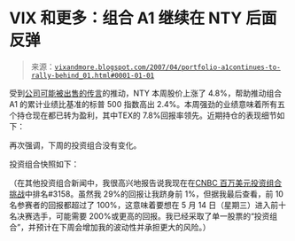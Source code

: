 <!--yml

分类：未分类

日期：2024-05-18 15:51:24

-->

# VIX 和更多：组合 A1 继续在 NTY 后面反弹

> 来源：[`vixandmore.blogspot.com/2007/04/portfolio-a1continues-to-rally-behind_01.html#0001-01-01`](http://vixandmore.blogspot.com/2007/04/portfolio-a1continues-to-rally-behind_01.html#0001-01-01)

受到[公司可能被出售的传言](http://biz.yahoo.com/ap/070328/nbty_mover.html?.v=1)的推动，NTY 本周股价上涨了 4.8%，帮助推动组合 A1 的累计业绩比基准的标普 500 指数高出 2.4%。本周强劲的业绩意味着所有五个持仓现在都已转为盈利，其中<state st="on"><place st="on">TEX</place></state>的 7.8%回报率领先。近期持仓的表现细节如下：

再次强调，下周的投资组合没有变化。

投资组合快照如下：

（在其他投资组合新闻中，我很高兴地报告说我现在在[CNBC 百万美元投资组合挑战](http://contests.cnbc.com/milliondollar/contestmain.do)中排名#3158。虽然我 29%的回报让我跻身前 1%，但据我最后查看，前 10 名参赛者的回报都超过了 100%，这意味着要想在 5 月 14 日（星期三）进入前十名决赛选手，可能需要 200%或更高的回报。我已经采取了单一股票的“投资组合”，并预计在下周会增加我的波动性并承担更大的风险。）
